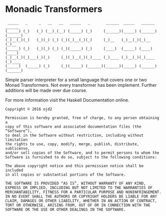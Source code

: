 # Monadic Transformers
```
 _____   _     _   __   __   _____   _       ______  _____   ______  ______ 
(_____) (_)   (_) (__)_(__) (_____) (_)     (______)(_____) (______)(______)
(_)__(_)(_)   (_)(_) (_) (_)(_)__(_)(_)     (_)__   (_)__(_)(_)__   (_)__   
(_____) (_)   (_)(_) (_) (_)(_____) (_)     (____)  (_____) (____)  (____)  
(_)__(_)(_)___(_)(_)     (_)(_)__(_)(_)____ (_)____ (_)__(_)(_)____ (_)____ 
(_____)  (_____) (_)     (_)(_____) (______)(______)(_____) (______)(______)
```

Simple parser interpreter for a small language that covers one or two Monad Transformers. Not every transformer has been implement. Further additions will be made over due course. 

For more information visit the Haskell Documentation online.

```
Copyright © 2016 ojd2

Permission is hereby granted, free of charge, to any person obtaining a 
copy of this software and associated documentation files (the “Software”), 
to deal in the Software without restriction, including without limitation 
the rights to use, copy, modify, merge, publish, distribute, sublicense, 
and/or sell copies of the Software, and to permit persons to whom the 
Software is furnished to do so, subject to the following conditions:

The above copyright notice and this permission notice shall be included
in all copies or substantial portions of the Software.

THE SOFTWARE IS PROVIDED “AS IS”, WITHOUT WARRANTY OF ANY KIND, 
EXPRESS OR IMPLIED, INCLUDING BUT NOT LIMITED TO THE WARRANTIES OF 
MERCHANTABILITY, FITNESS FOR A PARTICULAR PURPOSE AND NONINFRINGEMENT.
IN NO EVENT SHALL THE AUTHORS OR COPYRIGHT HOLDERS BE LIABLE FOR ANY 
CLAIM, DAMAGES OR OTHER LIABILITY, WHETHER IN AN ACTION OF CONTRACT, 
TORT OR OTHERWISE, ARISING FROM, OUT OF OR IN CONNECTION WITH THE 
SOFTWARE OR THE USE OR OTHER DEALINGS IN THE SOFTWARE.
```
